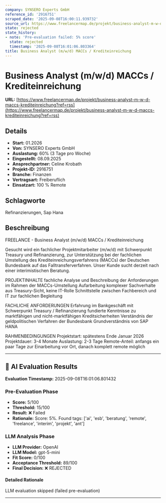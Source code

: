 ```yaml
---
company: SYNSERO Experts GmbH
reference_id: '2916751'
scraped_date: '2025-09-08T16:00:11.939732'
source_url: https://www.freelancermap.de/projekt/business-analyst-m-w-d-maccs-krediteinreichung?ref=rss
state: rejected
state_history:
- note: 'Pre-evaluation failed: 5% score'
  state: rejected
  timestamp: '2025-09-08T16:01:06.803364'
title: Business Analyst (m/w/d) MACCs / Krediteinreichung
---
```



# Business Analyst (m/w/d) MACCs / Krediteinreichung
**URL:** [https://www.freelancermap.de/projekt/business-analyst-m-w-d-maccs-krediteinreichung?ref=rss](https://www.freelancermap.de/projekt/business-analyst-m-w-d-maccs-krediteinreichung?ref=rss)
## Details
- **Start:** 01.2026
- **Von:** SYNSERO Experts GmbH
- **Auslastung:** 60% (3 Tage pro Woche)
- **Eingestellt:** 08.09.2025
- **Ansprechpartner:** Celine Krobath
- **Projekt-ID:** 2916751
- **Branche:** Finanzen
- **Vertragsart:** Freiberuflich
- **Einsatzart:** 100
                                                % Remote

## Schlagworte
Refinanzierungen, Sap Hana

## Beschreibung
FREELANCE - Business Analyst (m/w/d) MACCs / Krediteinreichung

Gesucht wird ein fachlicher Projektmitarbeiter (m/w/d) mit Schwerpunkt Treasury und Refinanzierung, zur Unterstützung bei der fachlichen Umstellung des Krediteinreichungsverfahrens (MACCs) der Deutschen Bundesbank auf das Falltransferverfahren.
Unser Kunde sucht derzeit nach einer interimistischen Beratung.

PROJEKTINHALTE
fachliche Analyse und Beschreibung der Anforderungen im Rahmen der MACCs-Umstellung
Aufarbeitung komplexer Sachverhalte aus Treasury-Sicht, keine IT-Rolle
Schnittstelle zwischen Fachbereich und IT zur fachlichen Begleitung

FACHLICHE ANFORDERUNGEN
Erfahrung im Bankgeschäft mit Schwerpunkt Treasury / Refinanzierung
fundierte Kenntnisse zu marktfähigen und nicht-marktfähigen Kreditsicherheiten
Verständnis der geldpolitischen Verfahren der Bundesbank
Grundverständnis von SAP HANA

RAHMENBEDINGUNGEN
Projektstart: spätestens Ende Januar 2026
Projektdauer: 3-4 Monate
Auslastung: 2-3 Tage
Remote-Anteil: anfangs ein paar Tage zur Einarbeitung vor Ort, danach komplett remote möglich

---

## 🤖 AI Evaluation Results

**Evaluation Timestamp:** 2025-09-08T16:01:06.801432

### Pre-Evaluation Phase
- **Score:** 5/100
- **Threshold:** 15/100
- **Result:** ❌ Failed
- **Rationale:** Score: 5%. Found tags: ['ai', 'esb', 'beratung', 'remote', 'freelance', 'interim', 'projekt', 'ant']

### LLM Analysis Phase
- **LLM Provider:** OpenAI
- **LLM Model:** gpt-5-mini
- **Fit Score:** 0/100
- **Acceptance Threshold:** 89/100
- **Final Decision:** ❌ REJECTED

#### Detailed Rationale
LLM evaluation skipped (failed pre-evaluation)

---
